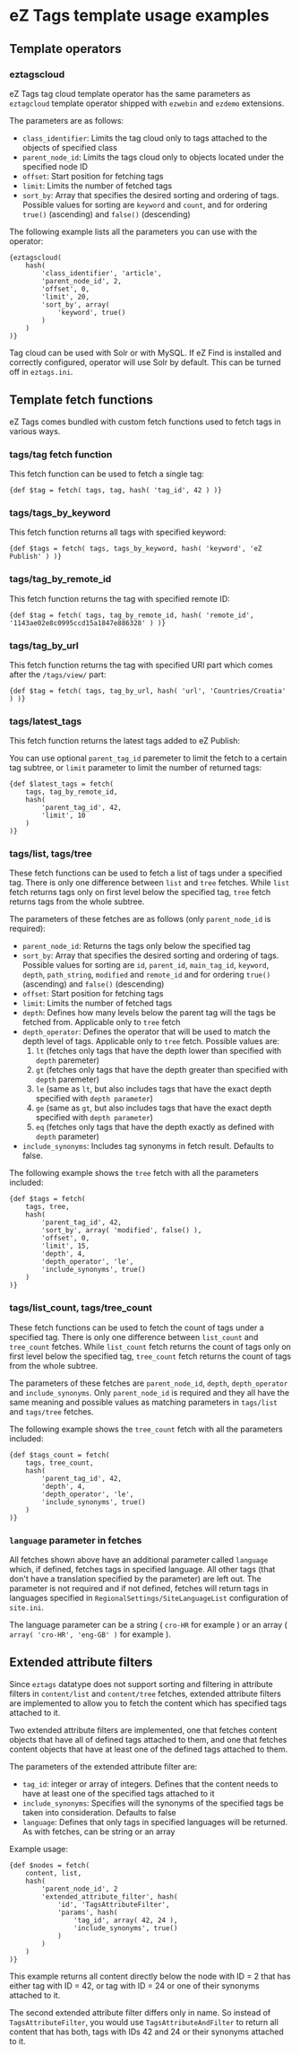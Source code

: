# eZ Tags template usage examples

## Template operators

### eztagscloud

eZ Tags tag cloud template operator has the same parameters as `eztagcloud` template operator shipped with `ezwebin` and `ezdemo` extensions.

The parameters are as follows:

* `class_identifier`: Limits the tag cloud only to tags attached to the objects of specified class
* `parent_node_id`: Limits the tags cloud only to objects located under the specified node ID
* `offset`: Start position for fetching tags
* `limit`: Limits the number of fetched tags
* `sort_by`: Array that specifies the desired sorting and ordering of tags. Possible values for sorting are `keyword` and `count`, and for ordering `true()` (ascending) and `false()` (descending)

The following example lists all the parameters you can use with the operator:

```
{eztagscloud(
    hash(
        'class_identifier', 'article',
        'parent_node_id', 2,
        'offset', 0,
        'limit', 20,
        'sort_by', array(
            'keyword', true()
        )
    )
)}
```

Tag cloud can be used with Solr or with MySQL. If eZ Find is installed and correctly configured, operator will use Solr by default. This can be turned off in `eztags.ini`.

## Template fetch functions

eZ Tags comes bundled with custom fetch functions used to fetch tags in various ways.

### tags/tag fetch function

This fetch function can be used to fetch a single tag:

```
{def $tag = fetch( tags, tag, hash( 'tag_id', 42 ) )}
```

### tags/tags_by_keyword

This fetch function returns all tags with specified keyword:

```
{def $tags = fetch( tags, tags_by_keyword, hash( 'keyword', 'eZ Publish' ) )}
```

### tags/tag_by_remote_id

This fetch function returns the tag with specified remote ID:

```
{def $tag = fetch( tags, tag_by_remote_id, hash( 'remote_id', '1143ae02e8c0995ccd15a1847e886328' ) )}
```

### tags/tag_by_url

This fetch function returns the tag with specified URI part which comes after the `/tags/view/` part:

```
{def $tag = fetch( tags, tag_by_url, hash( 'url', 'Countries/Croatia' ) )}
```

### tags/latest_tags

This fetch function returns the latest tags added to eZ Publish:

You can use optional `parent_tag_id` paremeter to limit the fetch to a certain tag subtree, or `limit` parameter to limit the number of returned tags:

```
{def $latest_tags = fetch(
    tags, tag_by_remote_id,
    hash(
        'parent_tag_id', 42,
        'limit', 10
    )
)}
```

### tags/list, tags/tree

These fetch functions can be used to fetch a list of tags under a specified tag. There is only one difference between `list` and `tree` fetches. While `list` fetch returns tags only on first level below the specified tag, `tree` fetch returns tags from the whole subtree.

The parameters of these fetches are as follows (only `parent_node_id` is required):

* `parent_node_id`: Returns the tags only below the specified tag
* `sort_by`: Array that specifies the desired sorting and ordering of tags. Possible values for sorting are `id`, `parent_id`, `main_tag_id`, `keyword`, `depth`, `path_string`, `modified` and `remote_id` and for ordering `true()` (ascending) and `false()` (descending)
* `offset`: Start position for fetching tags
* `limit`: Limits the number of fetched tags
* `depth`: Defines how many levels below the parent tag will the tags be fetched from. Applicable only to `tree` fetch
* `depth_operator`: Defines the operator that will be used to match the depth level of tags. Applicable only to `tree` fetch. Possible values are:
  1. `lt` (fetches only tags that have the depth lower than specified with `depth` paremeter)
  2. `gt` (fetches only tags that have the depth greater than specified with `depth` paremeter)
  3. `le` (same as `lt`, but also includes tags that have the exact depth specified with `depth parameter`)
  4. `ge` (same as `gt`, but also includes tags that have the exact depth specified with `depth parameter`)
  5. `eq` (fetches only tags that have the depth exactly as defined with `depth` parameter)
* `include_synonyms`: Includes tag synonyms in fetch result. Defaults to false.

The following example shows the `tree` fetch with all the parameters included:

```
{def $tags = fetch(
    tags, tree,
    hash(
        'parent_tag_id', 42,
        'sort_by', array( 'modified', false() ),
        'offset', 0,
        'limit', 15,
        'depth', 4,
        'depth_operator', 'le',
        'include_synonyms', true()
    )
)}
```

### tags/list_count, tags/tree_count

These fetch functions can be used to fetch the count of tags under a specified tag. There is only one difference between `list_count` and `tree_count` fetches. While `list_count` fetch returns the count of tags only on first level below the specified tag, `tree_count` fetch returns the count of tags from the whole subtree.

The parameters of these fetches are `parent_node_id`, `depth`, `depth_operator` and `include_synonyms`. Only `parent_node_id` is required and they all have the same meaning and possible values as matching parameters in `tags/list` and `tags/tree` fetches.

The following example shows the `tree_count` fetch with all the parameters included:

```
{def $tags_count = fetch(
    tags, tree_count,
    hash(
        'parent_tag_id', 42,
        'depth', 4,
        'depth_operator', 'le',
        'include_synonyms', true()
    )
)}
```

### `language` parameter in fetches

All fetches shown above have an additional parameter called `language` which, if defined, fetches tags in specified language. All other tags (that don't have a translation specified by the parameter) are left out. The parameter is not required and if not defined, fetches will return tags in languages specified in `RegionalSettings/SiteLanguageList` configuration of `site.ini`.

The language parameter can be a string ( `cro-HR` for example ) or an array ( `array( 'cro-HR', 'eng-GB' )` for example ).

## Extended attribute filters

Since `eztags` datatype does not support sorting and filtering in attribute filters in `content/list` and `content/tree` fetches, extended attribute filters are implemented to allow you to fetch the content which has specified tags attached to it.

Two extended attribute filters are implemented, one that fetches content objects that have all of defined tags attached to them, and one that fetches content objects that have at least one of the defined tags attached to them.

The parameters of the extended attribute filter are:

* `tag_id`: integer or array of integers. Defines that the content needs to have at least one of the specified tags attached to it
* `include_synonyms`: Specifies will the synonyms of the specified tags be taken into consideration. Defaults to false
* `language`: Defines that only tags in specified languages will be returned. As with fetches, can be string or an array

Example usage:

```
{def $nodes = fetch(
    content, list,
    hash(
        'parent_node_id', 2
        'extended_attribute_filter', hash(
            'id', 'TagsAttributeFilter',
            'params', hash(
                'tag_id', array( 42, 24 ),
                'include_synonyms', true()
            )
        )
    )
)}
```

This example returns all content directly below the node with ID = 2 that has either tag with ID = 42, or tag with ID = 24 or one of their synonyms attached to it.

The second extended attribute filter differs only in name. So instead of `TagsAttributeFilter`, you would use `TagsAttributeAndFilter` to return all content that has both, tags with IDs 42 and 24 or their synonyms attached to it.
